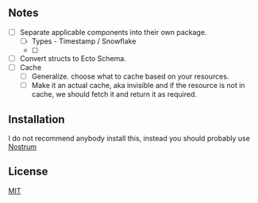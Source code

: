 ## Notes

- [ ] Separate applicable components into their own package.  
  - [ ] Types - Timestamp / Snowflake
  - [ ] 
- [ ] Convert structs to Ecto Schema.
- [ ] Cache
  - [ ] Generalize. choose what to cache based on your resources.
  - [ ] Make it an actual cache, aka invisible and if the resource is not in cache, we should fetch it and return it as required.

## Installation

I do not recommend anybody install this, instead you should probably use [Nostrum](https://github.com/Kraigie/nostrum)

## License
[MIT](https://opensource.org/licenses/MIT)
